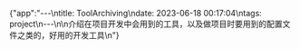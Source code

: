 {"app":"---\ntitle: ToolArchiving\ndate: 2023-06-18 00:17:04\ntags: project\n---\n\n介绍在项目开发中会用到的工具，以及做项目时要用到的配置文件之类的，好用的开发工具\n"}